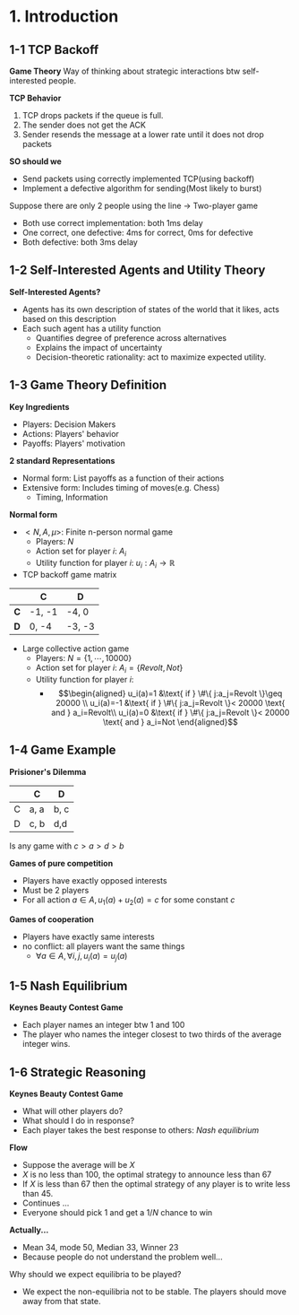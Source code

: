 # 1. Introduction

## 1-1 TCP Backoff

__Game Theory__
Way of thinking about strategic interactions btw self-interested people.

__TCP Behavior__
1. TCP drops packets if the queue is full.
2. The sender does not get the ACK
3. Sender resends the message at a lower rate until it does not drop packets

__SO should we__
- Send packets using correctly implemented TCP(using backoff)
- Implement a defective algorithm for sending(Most likely to burst)

Suppose there are only 2 people using the line -> Two-player game
- Both use correct implementation: both 1ms delay
- One correct, one defective: 4ms for correct, 0ms for defective
- Both defective: both 3ms delay

## 1-2 Self-Interested Agents and Utility Theory

__Self-Interested Agents?__
- Agents has its own description of states of the world that it likes, acts based on this description
- Each such agent has a utility function
	- Quantifies degree of preference across alternatives
	- Explains the impact of uncertainty
	- Decision-theoretic rationality: act to maximize expected utility.

## 1-3 Game Theory Definition

__Key Ingredients__
- Players: Decision Makers
- Actions: Players' behavior
- Payoffs: Players' motivation

__2 standard Representations__
- Normal form: List payoffs as a function of their actions
- Extensive form: Includes timing of moves(e.g. Chess)
	- Timing, Information

__Normal form__
- $<N,A,\mu>$: Finite n-person normal game
	- Players: $N$
	- Action set for player $i$: $A_i$
	- Utility function for player $i$: $u_i: A_i \rightarrow \mathbb{R}$ 
- TCP backoff game matrix

|       | C      | D      |
| ----- | ------ | ------ |
| __C__ | -1, -1 | -4, 0  |
| __D__ | 0, -4  | -3, -3 |
- Large collective action game
	- Players: $N=\{1,\cdots,10000\}$
	- Action set for player $i$: $A_i = \{Revolt,Not\}$
	- Utility function for player $i$:
		- $$\begin{aligned}
		  u_i(a)=1 &\text{ if } \#\{ j:a_j=Revolt \}\geq 20000 \\
		  u_i(a)=-1 &\text{ if } \#\{ j:a_j=Revolt \}< 20000 \text{ and } a_i=Revolt\\
		  u_i(a)=0 &\text{ if } \#\{ j:a_j=Revolt \}< 20000 \text{ and } a_i=Not
		  \end{aligned}$$

## 1-4 Game Example

__Prisioner's Dilemma__

|     | C    | D    |
| --- | ---- | ---- |
| C   | a, a | b, c |
| D   | c, b | d,d  |
Is any game with $c>a>d>b$

__Games of pure competition__
- Players have exactly opposed interests
- Must be 2 players
- For all action $a \in A, u_1(a)+u_2(a)=c$  for some constant $c$

__Games of cooperation__
- Players have exactly same interests
- no conflict: all players want the same things
	- $\forall a \in A, \forall i,j,u_i(a)=u_j(a)$

## 1-5 Nash Equilibrium

__Keynes Beauty Contest Game__
- Each player names an integer btw 1 and 100
- The player who names the integer closest to two thirds of the average integer wins.

## 1-6 Strategic Reasoning

__Keynes Beauty Contest Game__
- What will other players do?
- What should I do in response?
- Each player takes the best response to others: _Nash equilibrium_

__Flow__
- Suppose the average will be _X_
- _X_ is no less than 100, the optimal strategy to announce less than 67
- If _X_ is less than 67 then the optimal strategy of any player is to write less than 45.
- Continues ...
- Everyone should pick 1 and get a $1/N$ chance to win

__Actually...__
- Mean 34, mode 50, Median 33, Winner 23
- Because people do not understand the problem well...

Why should we expect equilibria to be played?
- We expect the non-equilibria not to be stable. The players should move away from that state.